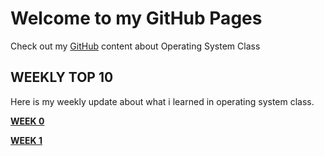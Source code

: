 # Welcome to my GitHub Pages

Check out my [GitHub](https://github.com/kukuhhafiyyan/os202) content about Operating System Class

## WEEKLY TOP 10

Here is my weekly update about what i learned in operating system class.

  
[__WEEK 0__](https://kukuhhafiyyan.github.io/os202/w00)


[__WEEK 1__](https://kukuhhafiyyan.github.io/os202/w01)


